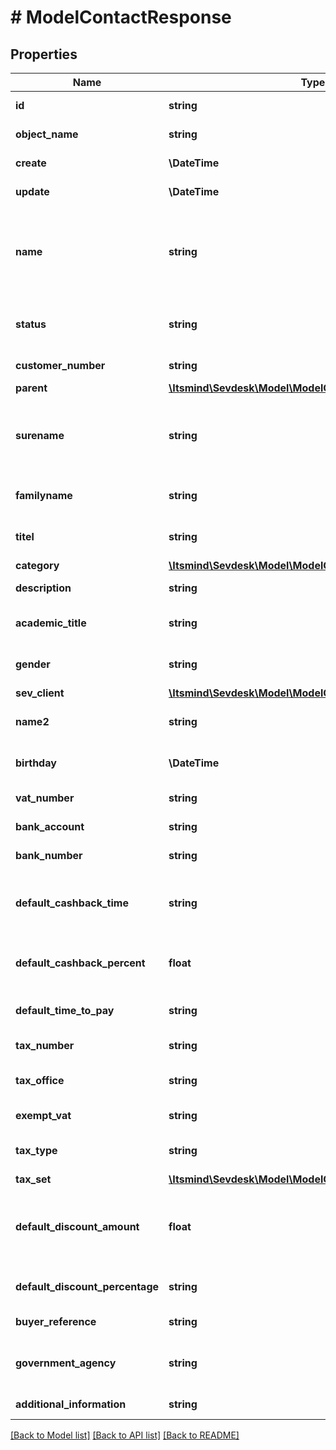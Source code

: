 # # ModelContactResponse

## Properties

Name | Type | Description | Notes
------------ | ------------- | ------------- | -------------
**id** | **string** | The contact id | [optional] [readonly]
**object_name** | **string** | The contact object name | [optional] [readonly]
**create** | **\DateTime** | Date of contact creation | [optional] [readonly]
**update** | **\DateTime** | Date of last contact update | [optional] [readonly]
**name** | **string** | The organization name.&lt;br&gt; Be aware that the type of contact will depend on this attribute.&lt;br&gt; If it holds a value, the contact will be regarded as an organization. | [optional] [readonly]
**status** | **string** | Defines the status of the contact. 100 &lt;-&gt; Lead - 500 &lt;-&gt; Pending - 1000 &lt;-&gt; Active. | [optional] [readonly]
**customer_number** | **string** | The customer number | [optional] [readonly]
**parent** | [**\Itsmind\\Sevdesk\Model\ModelContactResponseParent**](ModelContactResponseParent.md) |  | [optional]
**surename** | **string** | The &lt;b&gt;first&lt;/b&gt; name of the contact.&lt;br&gt; Yeah... not quite right in literally every way. We know.&lt;br&gt; Not to be used for organizations. | [optional] [readonly]
**familyname** | **string** | The last name of the contact.&lt;br&gt; Not to be used for organizations. | [optional] [readonly]
**titel** | **string** | A non-academic title for the contact. Not to be used for organizations. | [optional] [readonly]
**category** | [**\Itsmind\\Sevdesk\Model\ModelContactResponseCategory**](ModelContactResponseCategory.md) |  | [optional]
**description** | **string** | A description for the contact. | [optional] [readonly]
**academic_title** | **string** | A academic title for the contact. Not to be used for organizations. | [optional] [readonly]
**gender** | **string** | Gender of the contact.&lt;br&gt; Not to be used for organizations. | [optional] [readonly]
**sev_client** | [**\Itsmind\\Sevdesk\Model\ModelContactResponseSevClient**](ModelContactResponseSevClient.md) |  | [optional]
**name2** | **string** | Second name of the contact.&lt;br&gt; Not to be used for organizations. | [optional] [readonly]
**birthday** | **\DateTime** | Birthday of the contact.&lt;br&gt; Not to be used for organizations. | [optional] [readonly]
**vat_number** | **string** | Vat number of the contact. | [optional] [readonly]
**bank_account** | **string** | Bank account number (IBAN) of the contact. | [optional] [readonly]
**bank_number** | **string** | Bank number of the bank used by the contact. | [optional] [readonly]
**default_cashback_time** | **string** | Absolute time in days which the contact has to pay his invoices and subsequently get a cashback. | [optional] [readonly]
**default_cashback_percent** | **float** | Percentage of the invoice sum the contact gets back if he payed invoices in time. | [optional] [readonly]
**default_time_to_pay** | **string** | The payment goal in days which is set for every invoice of the contact. | [optional] [readonly]
**tax_number** | **string** | The tax number of the contact. | [optional] [readonly]
**tax_office** | **string** | The tax office of the contact (only for greek customers). | [optional] [readonly]
**exempt_vat** | **string** | Defines if the contact is freed from paying vat. | [optional] [readonly]
**tax_type** | **string** | Defines which tax regulation the contact is using. | [optional] [readonly]
**tax_set** | [**\Itsmind\\Sevdesk\Model\ModelContactResponseTaxSet**](ModelContactResponseTaxSet.md) |  | [optional]
**default_discount_amount** | **float** | The default discount the contact gets for every invoice.&lt;br&gt; Depending on defaultDiscountPercentage attribute, in percent or absolute value. | [optional] [readonly]
**default_discount_percentage** | **string** | Defines if the discount is a percentage (true) or an absolute value (false). | [optional] [readonly]
**buyer_reference** | **string** | Buyer reference of the contact. | [optional] [readonly]
**government_agency** | **string** | Defines whether the contact is a government agency (true) or not (false). | [optional] [readonly]
**additional_information** | **string** | Additional information stored for the contact. | [optional] [readonly]

[[Back to Model list]](../../README.md#models) [[Back to API list]](../../README.md#endpoints) [[Back to README]](../../README.md)
